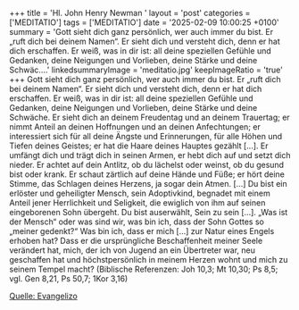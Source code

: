 +++
title = 'Hl. John Henry Newman  '
layout = 'post'
categories = ['MEDITATIO']
tags = ['MEDITATIO']
date = '2025-02-09 10:00:25 +0100'
summary = 'Gott sieht dich ganz persönlich, wer auch immer du bist. Er „ruft dich bei deinem Namen“. Er sieht dich und versteht dich, denn er hat dich erschaffen. Er weiß, was in dir ist: all deine speziellen Gefühle und Gedanken, deine Neigungen und Vorlieben, deine Stärke und deine Schwäc....'
linkedsummaryImage = 'meditatio.jpg'
keepImageRatio = 'true'
+++
Gott sieht dich ganz persönlich, wer auch immer du bist. Er „ruft dich bei deinem Namen“. Er sieht dich und versteht dich, denn er hat dich erschaffen. Er weiß, was in dir ist: all deine speziellen Gefühle und Gedanken, deine Neigungen und Vorlieben, deine Stärke und deine Schwäche.<!--more--> Er sieht dich an deinem Freudentag und an deinem Trauertag; er nimmt Anteil an deinen Hoffnungen und an deinen Anfechtungen; er interessiert sich für all deine Ängste und Erinnerungen, für alle Höhen und Tiefen deines Geistes; er hat die Haare deines Hauptes gezählt [...]. Er umfängt dich und trägt dich in seinen Armen, er hebt dich auf und setzt dich nieder. Er achtet auf dein Antlitz, ob du lächelst oder weinst, ob du gesund bist oder krank. Er schaut zärtlich auf deine Hände und Füße; er hört deine Stimme, das Schlagen deines Herzens, ja sogar dein Atmen. [...]
Du bist ein erlöster und geheiligter Mensch, sein Adoptivkind, begnadet mit einem Anteil jener Herrlichkeit und Seligkeit, die ewiglich von ihm auf seinen eingeborenen Sohn übergeht. Du bist auserwählt, Sein zu sein [...]. „Was ist der Mensch“ oder was sind wir, was bin ich, dass der Sohn Gottes so „meiner gedenkt?“ Was bin ich, dass er mich [...] zur Natur eines Engels erhoben hat? Dass er die ursprüngliche Beschaffenheit meiner Seele verändert hat, mich, der ich von Jugend an ein Übertreter war, neu geschaffen hat und höchstpersönlich in meinem Herzen wohnt und mich zu seinem Tempel macht?
(Biblische Referenzen: Joh 10,3; Mt 10,30; Ps 8,5; vgl. Gen 8,21, Ps 50,7; 1Kor 3,16)



[Quelle: Evangelizo](https://evangeliumtagfuertag.org/DE/gospel)
